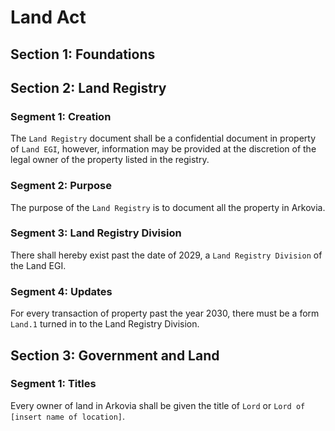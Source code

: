 # Land Act

## Section 1: Foundations

## Section 2: Land Registry
### Segment 1: Creation
The `Land Registry` document shall be a confidential document in property of `Land EGI`, however, information may be provided at the discretion of the legal owner of the property listed in the registry.

### Segment 2: Purpose
The purpose of the `Land Registry` is to document all the property in Arkovia.

### Segment 3: Land Registry Division
There shall hereby exist past the date of 2029, a `Land Registry Division` of the Land EGI.

### Segment 4: Updates
For every transaction of property past the year 2030, there must be a form `Land.1` turned in to the Land Registry Division.

## Section 3: Government and Land
### Segment 1: Titles
Every owner of land in Arkovia shall be given the title of `Lord` or `Lord of [insert name of location]`.
